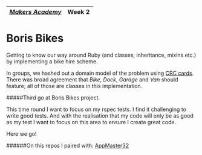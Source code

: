 | [*Makers Academy*](http://www.makersacademy.com) | Week 2 |
| ---------------- | ------ |

Boris Bikes
==========

Getting to know our way around Ruby (and classes, inheritance, mixins etc.) by implementing a bike hire scheme.

In groups, we hashed out a domain model of the problem using [CRC cards](https://en.wikipedia.org/wiki/Class-responsibility-collaboration_card). There was broad agreement that *Bike*, *Dock*, *Garage* and *Van* should feature; all of those are classes in this implementation.

#####Third go at Boris Bikes project.

This time round I want to focus on my rspec tests. I find it challenging to write good tests. And with the
realisation that my code will only be as good as my test I want to focus
on this area to ensure I create great code.

Here we go!

######On this repos I paired with:
[AppMaster32](https://github.com/AppMaster32)
